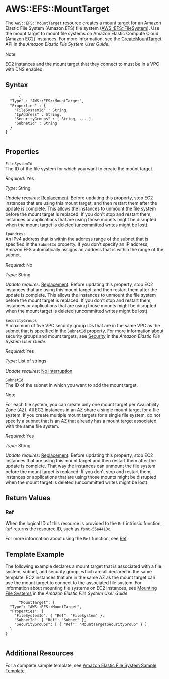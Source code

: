 AWS::EFS::MountTarget
=====================

The `AWS::EFS::MountTarget` resource creates a mount target for an Amazon Elastic File System (Amazon EFS) file system ([AWS::EFS::FileSystem](aws-resource-efs-filesystem.html "AWS::EFS::FileSystem")). Use the mount target to mount file systems on Amazon Elastic Compute Cloud (Amazon EC2) instances. For more information, see the [CreateMountTarget](http://docs.aws.amazon.com/efs/latest/ug/API_CreateMountTarget.html) API in the *Amazon Elastic File System User Guide*.

Note

EC2 instances and the mount target that they connect to must be in a VPC with DNS enabled.

Syntax
------

``` {.programlisting}
      {
  "Type" : "AWS::EFS::MountTarget",
  "Properties" : {
    "FileSystemId" : String,
    "IpAddress" : String,
    "SecurityGroups" : [ String, ... ],
    "SubnetId" : String
  }
}
    
```

Properties
----------

 `FileSystemId`   
The ID of the file system for which you want to create the mount target.

*Required*: Yes

*Type*: String

*Update requires*: [Replacement](using-cfn-updating-stacks-update-behaviors.html#update-replacement). Before updating this property, stop EC2 instances that are using this mount target, and then restart them after the update is complete. This allows the instances to unmount the file system before the mount target is replaced. If you don't stop and restart them, instances or applications that are using those mounts might be disrupted when the mount target is deleted (uncommitted writes might be lost).

 `IpAddress`   
An IPv4 address that is within the address range of the subnet that is specified in the `SubnetId` property. If you don't specify an IP address, Amazon EFS automatically assigns an address that is within the range of the subnet.

*Required*: No

*Type*: String

*Update requires*: [Replacement](using-cfn-updating-stacks-update-behaviors.html#update-replacement). Before updating this property, stop EC2 instances that are using this mount target, and then restart them after the update is complete. This allows the instances to unmount the file system before the mount target is replaced. If you don't stop and restart them, instances or applications that are using those mounts might be disrupted when the mount target is deleted (uncommitted writes might be lost).

 `SecurityGroups`   
A maximum of five VPC security group IDs that are in the same VPC as the subnet that is specified in the `SubnetId` property. For more information about security groups and mount targets, see [Security](http://docs.aws.amazon.com/efs/latest/ug/security-considerations.html) in the *Amazon Elastic File System User Guide*.

*Required*: Yes

*Type*: List of strings

*Update requires*: [No interruption](using-cfn-updating-stacks-update-behaviors.html#update-no-interrupt)

 `SubnetId`   
The ID of the subnet in which you want to add the mount target.

Note

For each file system, you can create only one mount target per Availability Zone (AZ). All EC2 instances in an AZ share a single mount target for a file system. If you create multiple mount targets for a single file system, do not specify a subnet that is an AZ that already has a mount target associated with the same file system.

*Required*: Yes

*Type*: String

*Update requires*: [Replacement](using-cfn-updating-stacks-update-behaviors.html#update-replacement). Before updating this property, stop EC2 instances that are using this mount target and then restart them after the update is complete. That way the instances can unmount the file system before the mount target is replaced. If you don't stop and restart them, instances or applications that are using those mounts might be disrupted when the mount target is deleted (uncommitted writes might be lost).

Return Values
-------------

### Ref

When the logical ID of this resource is provided to the `Ref` intrinsic function, `Ref` returns the resource ID, such as `fsmt-55a4413c`.

For more information about using the `Ref` function, see [Ref](intrinsic-function-reference-ref.html "Ref").

Template Example
----------------

The following example declares a mount target that is associated with a file system, subnet, and security group, which are all declared in the same template. EC2 instances that are in the same AZ as the mount target can use the mount target to connect to the associated file system. For information about mounting file systems on EC2 instances, see [Mounting File Systems](http://docs.aws.amazon.com/efs/latest/ug/mounting-fs.html) in the *Amazon Elastic File System User Guide*.

``` {.programlisting}
      "MountTarget": {
  "Type": "AWS::EFS::MountTarget",
  "Properties": {
    "FileSystemId": { "Ref": "FileSystem" },
    "SubnetId": { "Ref": "Subnet" },
    "SecurityGroups": [ { "Ref": "MountTargetSecurityGroup" } ]        
  }
}
    
```

Additional Resources
--------------------

For a complete sample template, see [Amazon Elastic File System Sample Template](quickref-efs.html "Amazon Elastic File System Sample Template").

